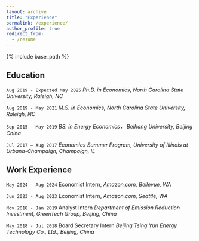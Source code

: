 ```yaml
---
layout: archive
title: "Experience"
permalink: /experience/
author_profile: true
redirect_from:
  - /resume
---
```


{% include base_path %}

## Education

`Aug 2019 - Expected May 2025`
*Ph.D. in Economics, North Carolina State University, Raleigh, NC*

`Aug 2019 - May 2021`
*M.S. in Economics, North Carolina State University, Raleigh, NC*

`Sep 2015 - May 2019`
*BS. in Energy Economics， Beihang University, Beijing China*

`Jul 2017 – Aug 2017`
*Economics Summer Program, University of Illinois at Urbana-Champaign,		Champaign, IL* 




## Work Experience
`May 2024 - Aug 2024` Economist Intern, *Amazon.com, Bellevue, WA*

`Jun 2023 - Aug 2023` Economist Intern, *Amazon.com, Seattle, WA*

`Nov 2018 - Jan 2019` Analyst Intern *Department of Emission Reduction Investment, GreenTech Group, Beijing, China*

`May 2018 - Jul 2018` Board Secretary Intern *Beijing Tsing Yun Energy Technology Co., Ltd., Beijing, China*




<!-- ### Footer

Last updated: Sep 2023 -->


